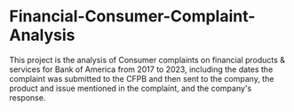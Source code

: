 # Financial-Consumer-Complaint-Analysis
This project is the analysis of Consumer complaints on financial products &amp; services for Bank of America from 2017 to 2023, including the dates the complaint was submitted to the CFPB and then sent to the company, the product and issue mentioned in the complaint, and the company's response.

